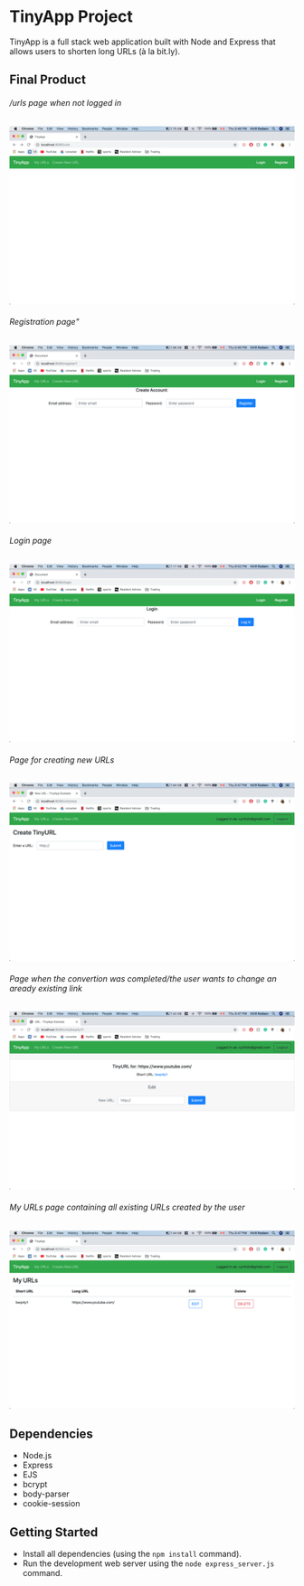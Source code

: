 # TinyApp Project

TinyApp is a full stack web application built with Node and Express that allows users to shorten long URLs (à la bit.ly).

## Final Product

###### /urls page when not logged in

!["/urls page when not logged in"](https://github.com/kirillradaev/tinyapp/blob/master/docs/urls-page-not-logged-in.png?raw=true)

###### Registration page"

!["Registration page"](https://github.com/kirillradaev/tinyapp/blob/master/docs/registration-page.png?raw=true)

###### Login page

!["Login page"](https://github.com/kirillradaev/tinyapp/blob/master/docs/login-page.png?raw=true)

###### Page for creating new URLs

!["Page for creating new URLs"](https://github.com/kirillradaev/tinyapp/blob/master/docs/create-page.png?raw=true)

###### Page when the convertion was completed/the user wants to change an aready existing link

!["Page when the convertion was completed/the user wants to change an aready existing link"](https://github.com/kirillradaev/tinyapp/blob/master/docs/done:edit-page.png?raw=true)

###### My URLs page containing all existing URLs created by the user

!["My URLs page containing all existing URLs created by the user"](https://github.com/kirillradaev/tinyapp/blob/master/docs/myUrls-page.png?raw=true)

## Dependencies

- Node.js
- Express
- EJS
- bcrypt
- body-parser
- cookie-session

## Getting Started

- Install all dependencies (using the `npm install` command).
- Run the development web server using the `node express_server.js` command.